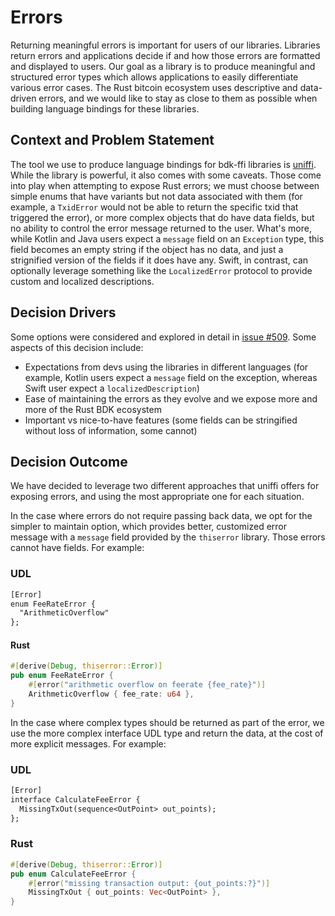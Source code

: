 # Errors

Returning meaningful errors is important for users of our libraries. Libraries return errors and applications decide if and how those errors are formatted and displayed to users. Our goal as a library is to produce meaningful and structured error types which allows applications to easily differentiate various error cases. The Rust bitcoin ecosystem uses descriptive and data-driven errors, and we would like to stay as close to them as possible when building language bindings for these libraries.

## Context and Problem Statement

The tool we use to produce language bindings for bdk-ffi libraries is [uniffi]. While the library is powerful, it also comes with some caveats. Those come into play when attempting to expose Rust errors; we must choose between simple enums that have variants but not data associated with them (for example, a `TxidError` would not be able to return the specific txid that triggered the error), or more complex objects that do have data fields, but no ability to control the error message returned to the user. What's more, while Kotlin and Java users expect a `message` field on an `Exception` type, this field becomes an empty string if the object has no data, and just a strignified version of the fields if it does have any. Swift, in contrast, can optionally leverage something like the `LocalizedError` protocol to provide custom and localized descriptions.

## Decision Drivers

Some options were considered and explored in detail in [issue #509]. Some aspects of this decision include:
- Expectations from devs using the libraries in different languages (for example, Kotlin users expect a `message` field on the exception, whereas Swift user expect a `localizedDescription`)
- Ease of maintaining the errors as they evolve and we expose more and more of the Rust BDK ecosystem
- Important vs nice-to-have features (some fields can be stringified without loss of information, some cannot)

## Decision Outcome

We have decided to leverage two different approaches that uniffi offers for exposing errors, and using the most appropriate one for each situation.

In the case where errors do not require passing back data, we opt for the simpler to maintain option, which provides better, customized error message with a `message` field provided by the `thiserror` library. Those errors cannot have fields. For example:

### UDL

```txt
[Error]
enum FeeRateError {
  "ArithmeticOverflow"
};
```

#### Rust
```rust
#[derive(Debug, thiserror::Error)]
pub enum FeeRateError {
    #[error("arithmetic overflow on feerate {fee_rate}")]
    ArithmeticOverflow { fee_rate: u64 },
}
```

In the case where complex types should be returned as part of the error, we use the more complex interface UDL type and return the data, at the cost of more explicit messages. For example:

### UDL

```txt
[Error]
interface CalculateFeeError {
  MissingTxOut(sequence<OutPoint> out_points);
};
```

### Rust

```rust
#[derive(Debug, thiserror::Error)]
pub enum CalculateFeeError {
    #[error("missing transaction output: {out_points:?}")]
    MissingTxOut { out_points: Vec<OutPoint> },
}
```

[uniffi]: https://github.com/mozilla/uniffi-rs/
[issue #509]: https://github.com/bitcoindevkit/bdk-ffi/issues/509
